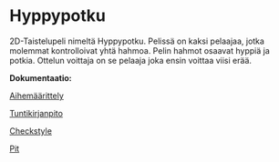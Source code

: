 # Hyppypotku

2D-Taistelupeli nimeltä Hyppypotku. Pelissä on kaksi pelaajaa, jotka molemmat kontrolloivat yhtä hahmoa. Pelin hahmot osaavat hyppiä ja potkia. Ottelun voittaja on se pelaaja joka ensin voittaa viisi erää.

**Dokumentaatio:**

[Aihemäärittely](dokumentointi/aihemäärittely.md)

[Tuntikirjanpito](dokumentointi/tuntikirjanpito.md)

[Checkstyle](https://htmlpreview.github.io/?https://github.com/pjukarainen/Hyppypotku/blob/master/dokumentointi/site/checkstyle.html)

[Pit](https://github.com/pjukarainen/Hyppypotku/blob/master/dokumentointi/pit-reports/201605051513/index.html)



